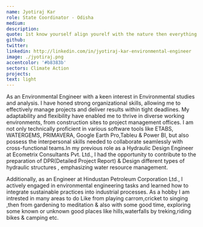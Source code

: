 ```yaml
---
name: Jyotiraj Kar
role: State Coordinator - Odisha
medium:
description:
quote: 1st know yourself align yourelf with the nature then everything will be easier. Don't go opposite to the streamline. Summary is "Smart work".
github:
twitter:
linkedin: http://linkedin.com/in/jyotiraj-kar-environmental-engineer
image: ./jyotiraj.png
accentcolor: '#b8383b'
sectors: Climate Action
projects:
text: light
---
```


As an Environmental Engineer with a keen interest in Environmental studies and analysis. I have honed strong organizational skills, allowing me to effectively manage projects and deliver results within tight deadlines. My adaptability and flexibility have enabled me to thrive in diverse working environments, from construction sites to project management offices. I am not only technically proficient in various software tools like ETABS, WATERGEMS, PRIMAVERA, Google Earth Pro,Tableu & Power BI, but also possess the interpersonal skills needed to collaborate seamlessly with cross-functional teams.In my previous role as a Hydraulic Design Engineer at Ecometrix Consultants Pvt. Ltd., I had the opportunity to contribute to the preparation of DPR(Detailed Project Report) & Design different types of hydraulic structures , emphasizing water resource management. 

Additionally, as an Engineer at Hindustan Petroleum Corporation Ltd., I actively engaged in environmental engineering tasks and learned how to integrate sustainable practices into industrial processes. As a hobby I am intrested in many areas to do Like from playing carrom,cricket to singing ,then from gardening to meditation & also with some good time, exploring some known or unknown good places like hills,waterfalls by treking,riding bikes & camping  etc.                                                                                                                                                                            
